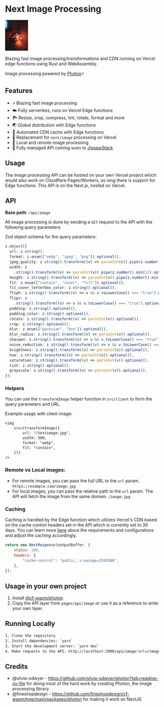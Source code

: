 # Next Image Processing

<img src="/public/testimage.jpg?raw=true" height="100"/>


Blazing fast image processing/transformations and CDN running on Vercel edge functions using Rust and WebAssembly.

Image processing powered by [Photon](https://github.com/silvia-odwyer/photon)⚡

## Features
- ⚡ Blazing fast image processing
- ☁️ Fully serverless, runs on Vercel Edge functions
- 🏞️ Resize, crop, compress, tint, rotate, format and more
- 🌏 Global distribution with Edge functions
- 💾 Automated CDN cache with Edge functions
- 🔁 Replacement for `next/image` processing on Vercel
- 🔗 Local and remote image processing
- 🧩 Fully managed API coming soon to [JigsawStack](https://jigsawstack.com)


## Usage
The image processing API can be hosted on your own Vercel project which would also work on Cloudflare Pages/Workers, as long there is support for Edge functions. This API is on the Next.js, hosted on Vercel.

## API

**Base path:** `/api/image`

All image processing is done by sending a `GET` request to the API with the following query parameters

Zod object schema for the query parameters:
```ts
z.object({
  url: z.string(),
  format: z.enum(["webp", "jpeg", "png"]).optional(),
  jpeg_quality: z.string().transform((v) => parseInt(v)).pipe(z.number().min(1).max(100)).optional(),
  width: z
    .string().transform((v) => parseInt(v)).pipe(z.number().min(1)).optional(),
  height: z.string().transform((v) => parseInt(v)).pipe(z.number().min(1)).optional(),
  fit: z.enum(["contain", "cover", "fill"]).optional(),
  fit_cover_letterbox_color: z.string().optional(),
  fliph: z.string().transform((v) => v && v.toLowerCase() === "true").optional(),
  flipv: z
    .string().transform((v) => v && v.toLowerCase() === "true").optional(),
  padding: z.string().optional(),
  padding_color: z.string().optional(),
  rotate: z.string().transform((v) => parseInt(v)).optional(),
  crop: z.string().optional(),
  blur: z.enum(["gaussian", "box"]).optional(),
  blur_radius: z.string().transform((v) => parseInt(v)).optional(),
  sharpen: z.string().transform((v) => v && v.toLowerCase() === "true").optional(),
  noise_reduction: z.string().transform((v) => v && v.toLowerCase() === "true").optional(),
  brightness: z.string().transform((v) => parseInt(v)).optional(),
  hue: z.string().transform((v) => parseInt(v)).optional(),
  saturation: z.string().transform((v) => parseInt(v)).optional(),
  tint: z.string().optional(),
  grayscale: z.string().transform((v) => parseInt(v)).optional(),
});
```

### Helpers
You can use the `transformImage` helper function in `src/client` to form the query parameters and URL.

Example usage with client image:
```tsx
<img
    src={transformImage({
        url: "/testimage.jpg",
        width: 500,
        format: "webp",
        fit: "contain",
    })}
/>
```

### Remote vs Local images:
- For remote images, you can pass the full URL to the `url` param. `https://example.com/image.jpg`
- For local images, you can pass the relative path to the `url` param. The API will fetch the image from the same domain. `/image.jpg`

### Caching
Caching is handled by the Edge function which utilizes Vercel's CDN based on the cache control headers set in the API which is currently set to 30 days. You can learn more [here](https://vercel.com/docs/edge-network/caching) about the requirements and configurations and adjust the caching accordingly.

```js
return new NextResponse(outputBuffer, {
    status: 200,
    headers: {
        "cache-control": "public, s-maxage=2592000",
    },
});
```


## Usage in your own project
1. Install [@cf-wasm/photon](https://github.com/fineshopdesign/cf-wasm/tree/main/packages/photon)
2. Copy the API layer from `pages/api/image` or use it as a reference to write your own layer.


## Running Locally
```bash
1. Clone the repository
2. Install dependencies: `yarn`
3. Start the development server: `yarn dev`
4. Make requests to the API: http://localhost:3000/api/image?url=/image.jpg&width=500&format=webp
````

## Credits
- @silvia-odwyer - https://github.com/silvia-odwyer/photon?tab=readme-ov-file for doing most of the hard work by creating Photon, the image processing library.
- @fineshopdesign - https://github.com/fineshopdesign/cf-wasm/tree/main/packages/photon for making it work on NextJS


